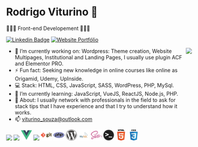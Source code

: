 <!--
**rodrigoviturino/rodrigoviturino** is a ✨ _special_ ✨ repository because its `README.md` (this file) appears on your GitHub profile.
Here are some ideas to get you started:
- 🔭 I’m currently working on ...
- 🌱 I’m currently learning ...
- 👯 I’m looking to collaborate on ...
- 🤔 I’m looking for help with ...
- 💬 Ask me about ...
- 📫 How to reach me: ...
- 😄 Pronouns: ...
- ⚡ Fun fact: ...
-->
### <h1>Rodrigo Viturino 👋</h1>

👨🏻‍💻 Front-end Developement 👨🏻‍💻  

<a href="https://www.linkedin.com/in/felipefialho" rel="nofollow" ><img src="https://camo.githubusercontent.com/3de3a6348c0e6b6a913fbe25fec57b018080bef1/68747470733a2f2f696d672e736869656c64732e696f2f62616467652f2d4c696e6b6564496e2d626c75653f7374796c653d666c61742d737175617265266c6f676f3d4c696e6b6564696e266c6f676f436f6c6f723d7768697465266c696e6b3d68747470733a2f2f7777772e6c696e6b6564696e2e636f6d2f696e2f66656c6970656669616c686f" alt="Linkedin Badge" data-canonical-src="https://img.shields.io/badge/-LinkedIn-blue?style=flat-square&amp;logo=Linkedin&amp;logoColor=white&amp;link=https://www.linkedin.com/in/felipefialho" style="max-width:100%;"></a>
<a href="https://rodrigoviturino.com.br" rel="nofollow"><img src="https://img.shields.io/badge/Portfolio-rodrigoviturino.com.br-black" alt="Website Portfólio" data-canonical-src="https://img.shields.io/badge/Portfolio-rodrigoviturino.com.br-black" style="max-width:100%;" target="_blank"></a>

<img align="right" height="200" src="https://media.giphy.com/media/13HgwGsXF0aiGY/giphy.gif"/>

- 🔭 I’m currently working on: Wordpress: Theme creation, Website Multipages, Institutional and Landing Pages, I usually use plugin ACF and Elementor PRO.
- ⚡ Fun fact: Seeking new knowledge in online courses like online as Origamid, Udemy, UpInside.
- 💻 Stack: HTML, CSS, JavaScript, SASS, WordPress, PHP, MySql.
- 📘 I’m currently learning: JavaScript, VueJS, ReactJS, Node.js, PHP.
- 💬 About: I usually network with professionals in the field to ask for stack tips that I have experience and that I try to understand how it works. 
- 📫 viturino_souza@outlook.com


<code><a href="https://www.javascript.com/" target="_blank"><img height="30" src="https://www.vectorlogo.zone/logos/javascript/javascript-horizontal.svg"></a></code>
<code><a href="https://reactjs.org/" target="_blank"><img height="30" src="https://www.vectorlogo.zone/logos/reactjs/reactjs-ar21.svg"></a></code>
<code><img height="30" src="https://raw.githubusercontent.com/github/explore/80688e429a7d4ef2fca1e82350fe8e3517d3494d/topics/vue/vue.png"></code>
<code><a href="https://www.linux.org/" target="_blank"><img height="30" src="https://www.vectorlogo.zone/logos/linux/linux-ar21.svg"></a></code>
<code><img height="30" src="https://raw.githubusercontent.com/github/explore/80688e429a7d4ef2fca1e82350fe8e3517d3494d/topics/git/git.png"></code>
<code><img height="30" src="https://raw.githubusercontent.com/github/explore/80688e429a7d4ef2fca1e82350fe8e3517d3494d/topics/php/php.png"></code>
<code><img height="30" src="https://raw.githubusercontent.com/github/explore/80688e429a7d4ef2fca1e82350fe8e3517d3494d/topics/wordpress/wordpress.png"></code>
<code><img height="30" src="https://raw.githubusercontent.com/github/explore/80688e429a7d4ef2fca1e82350fe8e3517d3494d/topics/mysql/mysql.png"></code>
<code><img height="30" src="https://raw.githubusercontent.com/github/explore/80688e429a7d4ef2fca1e82350fe8e3517d3494d/topics/sass/sass.png"></code>
<code><img height="30" src="https://raw.githubusercontent.com/github/explore/80688e429a7d4ef2fca1e82350fe8e3517d3494d/topics/terminal/terminal.png"></code>
<code><img height="30" src="https://raw.githubusercontent.com/github/explore/80688e429a7d4ef2fca1e82350fe8e3517d3494d/topics/html/html.png"></code>
<code><img height="30" src="https://raw.githubusercontent.com/github/explore/80688e429a7d4ef2fca1e82350fe8e3517d3494d/topics/css/css.png"></code>
